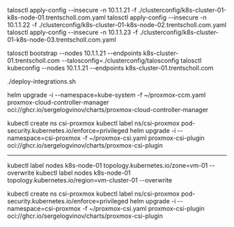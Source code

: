 
talosctl apply-config --insecure -n 10.1.1.21 -f ./clusterconfig/k8s-cluster-01-k8s-node-01.trentscholl.com.yaml
talosctl apply-config --insecure -n 10.1.1.22 -f ./clusterconfig/k8s-cluster-01-k8s-node-02.trentscholl.com.yaml
talosctl apply-config --insecure -n 10.1.1.23 -f ./clusterconfig/k8s-cluster-01-k8s-node-03.trentscholl.com.yaml

talosctl bootstrap --nodes 10.1.1.21 --endpoints k8s-cluster-01.trentscholl.com --talosconfig=./clusterconfig/talosconfig
talosctl kubeconfig --nodes 10.1.1.21 --endpoints k8s-cluster-01.trentscholl.com

./deploy-integrations.sh

helm upgrade -i --namespace=kube-system -f ~/proxmox-ccm.yaml proxmox-cloud-controller-manager oci://ghcr.io/sergelogvinov/charts/proxmox-cloud-controller-manager

kubectl create ns csi-proxmox
kubectl label ns/csi-proxmox pod-security.kubernetes.io/enforce=privileged
helm upgrade -i --namespace=csi-proxmox -f ~/proxmox-csi.yaml proxmox-csi-plugin oci://ghcr.io/sergelogvinov/charts/proxmox-csi-plugin



--------


kubectl label nodes k8s-node-01 topology.kubernetes.io/zone=vm-01 --overwrite
kubectl label nodes k8s-node-01 topology.kubernetes.io/region=vm-cluster-01 --overwrite


kubectl create ns csi-proxmox
kubectl label ns/csi-proxmox pod-security.kubernetes.io/enforce=privileged
helm upgrade -i --namespace=csi-proxmox -f ~/proxmox-csi.yaml proxmox-csi-plugin oci://ghcr.io/sergelogvinov/charts/proxmox-csi-plugin